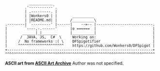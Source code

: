               ___________                                
             .'-----------`.                              
             | .---------. |                             
             | |Wonkers0 | |       __________              
             | |README.md| |      /__________\             
    .--------| `---------' |------|    --=-- |--------------------------.
    |        `----,-.------'      |o ======  |                          | 
    |       ______|_|_______      |__________|                          | 
    |      /  JAVA, JS,  C#  \     Working on:                          | 
    |     /  No frameworks :( \    DFSpigotifier                        | 
    |     ^^^^^^^^^^^^^^^^^^^^^    https://github.com/Wonkers0/DFSpigot | 
    +-------------------------------------------------------------------+
    ^^^^^^^^^^^^^^^^^^^^^^^^^^^^^^^^^^^^^^^^^^^^^^^^^^^^^^^^^^^^^^^^^^^^^
    
**ASCII art from [ASCII Art Archive](https://www.asciiart.eu/)**
Author was not specified.

<!---
Wonkers0/Wonkers0 is a ✨ special ✨ repository because its `README.md` (this file) appears on your GitHub profile.
You can click the Preview link to take a look at your changes.
--->
